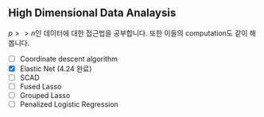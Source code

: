## High Dimensional Data Analaysis

$p>>n$인 데이터에 대한 접근법을 공부합니다. 또한 이들의 computation도 같이 해봅니다.


- [ ] Coordinate descent algorithm
- [x] Elastic Net (4.24 완료)
- [ ] SCAD
- [ ] Fused Lasso
- [ ] Grouped Lasso
- [ ] Penalized Logistic Regression
